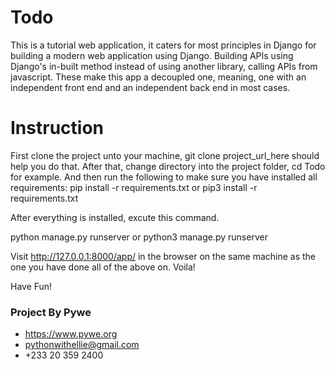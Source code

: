 # Todo
This is a tutorial web application, it caters for most principles in Django for building a modern web application using Django. Building APIs using Django's in-built method instead of using another library, calling APIs from javascript. These make this app a decoupled one, meaning, one with an independent front end and an independent back end in most cases.

# Instruction
First clone the project unto your machine, git clone project_url_here should help you do that.
After that, change directory into the project folder, cd Todo for example.
And then run the following to make sure you have installed all requirements:
pip install -r requirements.txt
or 
pip3 install -r requirements.txt

After everything is installed, excute this command.

python manage.py runserver
or
python3 manage.py runserver

Visit http://127.0.0.1:8000/app/ in the browser on the same machine as the one you have done all of the above on. Voila!


Have Fun!

### Project By Pywe 
- https://www.pywe.org
- pythonwithellie@gmail.com
- +233 20 359 2400
